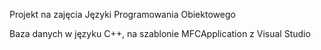 Projekt na zajęcia Języki Programowania Obiektowego

Baza danych w języku C++, na szablonie MFCApplication z Visual Studio
